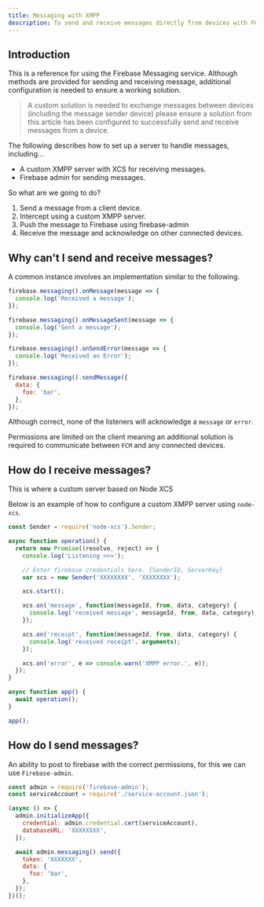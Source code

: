 ```yaml
---
title: Messaging with XMPP
description: To send and receive messages directly from devices with FCM requires you to create and deploy an XMPP server.
---
```


## Introduction

This is a reference for using the Firebase Messaging service. Although methods are provided for sending and receiving message, additional configuration is needed to ensure a working solution.

> A custom solution is needed to exchange messages between devices (including the message sender device)
> please ensure a solution from this article has been configured to successfully send and receive messages from a device.

The following describes how to set up a server to handle messages, including...

- A custom XMPP server with XCS for receiving messages.
- Firebase admin for sending messages.

So what are we going to do?

1. Send a message from a client device.
2. Intercept using a custom XMPP server.
3. Push the message to Firebase using firebase-admin
4. Receive the message and acknowledge on other connected devices.

## Why can't I send and receive messages?

A common instance involves an implementation similar to the following.

```js
firebase.messaging().onMessage(message => {
  console.log('Received a message');
});

firebase.messaging().onMessageSent(message => {
  console.log('Sent a message');
});

firebase.messaging().onSendError(message => {
  console.log('Received an Error');
});

firebase.messaging().sendMessage({
  data: {
    foo: 'bar',
  },
});
```

Although correct, none of the listeners will acknowledge a `message` or `error`.

Permissions are limited on the client meaning an additional solution is required to communicate between `FCM` and any connected devices.

## How do I receive messages?

This is where a custom server based on Node XCS

Below is an example of how to configure a custom XMPP server using `node-xcs`.

```js
const Sender = require('node-xcs').Sender;

async function operation() {
  return new Promise((resolve, reject) => {
    console.log('Listening >>>');

    // Enter firebase credentials here. {SenderID, ServerKey}
    var xcs = new Sender('XXXXXXXX', 'XXXXXXXX');

    xcs.start();

    xcs.on('message', function(messageId, from, data, category) {
      console.log('received message', messageId, from, data, category);
    });

    xcs.on('receipt', function(messageId, from, data, category) {
      console.log('received receipt', arguments);
    });

    xcs.on('error', e => console.warn('XMPP error.', e));
  });
}

async function app() {
  await operation();
}

app();
```

## How do I send messages?

An ability to post to firebase with the correct permissions, for this we can use `Firebase-admin`.

```js
const admin = require('firebase-admin');
const serviceAccount = require('./service-account.json');

(async () => {
  admin.initializeApp({
    credential: admin.credential.cert(serviceAccount),
    databaseURL: 'XXXXXXXX',
  });

  await admin.messaging().send({
    token: 'XXXXXXX',
    data: {
      foo: 'bar',
    },
  });
})();
```
